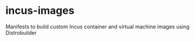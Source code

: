 # incus-images
Manifests to build custom Incus container and virtual machine images using Distrobuilder
